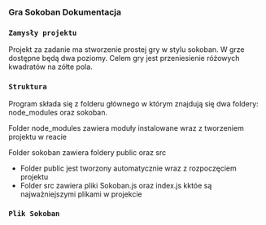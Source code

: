 ### Gra Sokoban Dokumentacja


### `Zamysły projektu`
Projekt za zadanie ma stworzenie prostej gry w stylu sokoban. W grze dostępne będą dwa poziomy. Celem gry jest przeniesienie różowych kwadratów na zółte pola.



### `Struktura`
Program składa się z folderu głównego w którym znajdują się dwa foldery: node_modules oraz sokoban.

Folder node_modules zawiera moduły instalowane wraz z tworzeniem projektu w reacie

Folder sokoban zawiera foldery public oraz src 
* Folder public jest tworzony automatycznie wraz z rozpoczęciem projektu 
* Folder src zawiera pliki Sokoban.js oraz index.js kktóe są najważniejszymi plikami w projekcie


### `Plik Sokoban`
